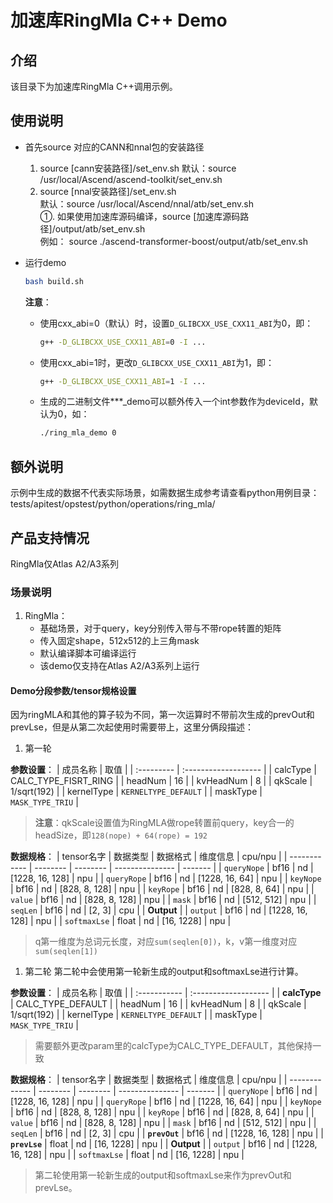 # 加速库RingMla C++ Demo
## 介绍
该目录下为加速库RingMla C++调用示例。

## 使用说明
- 首先source 对应的CANN和nnal包的安装路径
    1. source [cann安装路径]/set_env.sh
        默认：source /usr/local/Ascend/ascend-toolkit/set_env.sh
    2. source [nnal安装路径]/set_env.sh  
        默认：source /usr/local/Ascend/nnal/atb/set_env.sh  
        ①. 如果使用加速库源码编译，source [加速库源码路径]/output/atb/set_env.sh  
        例如： source ./ascend-transformer-boost/output/atb/set_env.sh

- 运行demo
    ```sh
    bash build.sh
    ```
    **注意**：
    - 使用cxx_abi=0（默认）时，设置`D_GLIBCXX_USE_CXX11_ABI`为0，即：
        ```sh
        g++ -D_GLIBCXX_USE_CXX11_ABI=0 -I ...
        ```
    - 使用cxx_abi=1时，更改`D_GLIBCXX_USE_CXX11_ABI`为1，即：
        ```sh
        g++ -D_GLIBCXX_USE_CXX11_ABI=1 -I ...
        ```
    - 生成的二进制文件***_demo可以额外传入一个int参数作为deviceId，默认为0，如：
        ```sh
        ./ring_mla_demo 0
        ```

## 额外说明
示例中生成的数据不代表实际场景，如需数据生成参考请查看python用例目录：
tests/apitest/opstest/python/operations/ring_mla/

## 产品支持情况
RingMla仅Atlas A2/A3系列

### 场景说明
1. RingMla：
    + 基础场景，对于query，key分别传入带与不带rope转置的矩阵
    + 传入固定shape，512x512的上三角mask
    + 默认编译脚本可编译运行
    + 该demo仅支持在Atlas A2/A3系列上运行

#### Demo分段参数/tensor规格设置
因为ringMLA和其他的算子较为不同，第一次运算时不带前次生成的prevOut和prevLse，但是从第二次起使用时需要带上，这里分俩段描述：
1. 第一轮

**参数设置**：
| 成员名称   | 取值                 |
| :--------- | :------------------- |
| calcType   | CALC_TYPE_FISRT_RING |
| headNum    | 16                   |
| kvHeadNum  | 8                    |
| qkScale    | 1/sqrt(192)          |
| kernelType | `KERNELTYPE_DEFAULT` |
| maskType   | `MASK_TYPE_TRIU`     |
> **注意**：qkScale设置值为RingMLA做rope转置前query，key合一的headSize，即`128(nope) + 64(rope) = 192`

**数据规格**：
| tensor名字   | 数据类型 | 数据格式 | 维度信息        | cpu/npu |
| ------------ | -------- | -------- | --------------- | ------- |
| `queryNope`  | bf16     | nd       | [1228, 16, 128] | npu     |
| `queryRope`  | bf16     | nd       | [1228, 16, 64]  | npu     |
| `keyNope`    | bf16     | nd       | [828, 8, 128]   | npu     |
| `keyRope`    | bf16     | nd       | [828, 8, 64]    | npu     |
| `value`      | bf16     | nd       | [828, 8, 128]   | npu     |
| `mask`       | bf16     | nd       | [512, 512]      | npu     |
| `seqLen`     | bf16     | nd       | [2, 3]          | cpu     |
| **Output**   |
| `output`     | bf16     | nd       | [1228, 16, 128] | npu     |
| `softmaxLse` | float    | nd       | [16, 1228]      | npu     |
> q第一维度为总词元长度，对应`sum(seqlen[0])`，k，v第一维度对应`sum(seqlen[1])`

1. 第二轮
第二轮中会使用第一轮新生成的output和softmaxLse进行计算。

**参数设置**：
| 成员名称     | 取值                 |
| :----------- | :------------------- |
| **calcType** | CALC_TYPE_DEFAULT    |
| headNum      | 16                   |
| kvHeadNum    | 8                    |
| qkScale      | 1/sqrt(192)          |
| kernelType   | `KERNELTYPE_DEFAULT` |
| maskType     | `MASK_TYPE_TRIU`     |
> 需要额外更改param里的calcType为CALC_TYPE_DEFAULT，其他保持一致

**数据规格**：
| tensor名字    | 数据类型 | 数据格式 | 维度信息        | cpu/npu |
| ------------- | -------- | -------- | --------------- | ------- |
| `queryNope`   | bf16     | nd       | [1228, 16, 128] | npu     |
| `queryRope`   | bf16     | nd       | [1228, 16, 64]  | npu     |
| `keyNope`     | bf16     | nd       | [828, 8, 128]   | npu     |
| `keyRope`     | bf16     | nd       | [828, 8, 64]    | npu     |
| `value`       | bf16     | nd       | [828, 8, 128]   | npu     |
| `mask`        | bf16     | nd       | [512, 512]      | npu     |
| `seqLen`      | bf16     | nd       | [2, 3]          | cpu     |
| **`prevOut`** | bf16     | nd       | [1228, 16, 128] | npu     |
| **`prevLse`** | float    | nd       | [16, 1228]      | npu     |
| **Output**    |
| `output`      | bf16     | nd       | [1228, 16, 128] | npu     |
| `softmaxLse`  | float    | nd       | [16, 1228]      | npu     |
> 第二轮使用第一轮新生成的output和softmaxLse来作为prevOut和prevLse。
